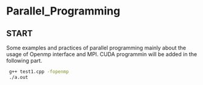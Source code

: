 # Parallel_Programming
## START

Some examples and practices of parallel programming mainly about the usage of Openmp interface and MPI. 
CUDA programmin will be added in the following part.

```bash
 g++ test1.cpp -fopenmp
 ./a.out
```

